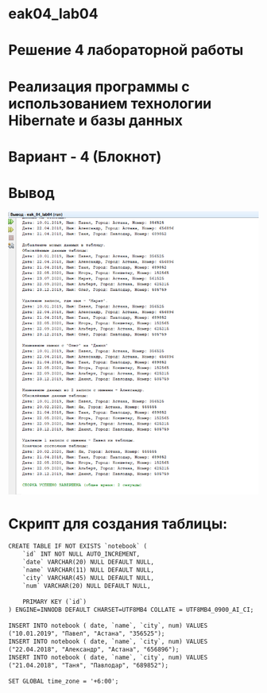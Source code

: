 # eak04_lab04
# Решение 4 лабораторной работы
# Реализация программы с использованием технологии Hibernate и базы данных
# Вариант - 4 (Блокнот)

# Вывод
![result](222.png)

# Скрипт для создания таблицы:
```
CREATE TABLE IF NOT EXISTS `notebook` (
    `id` INT NOT NULL AUTO_INCREMENT,
    `date` VARCHAR(20) NULL DEFAULT NULL,
    `name` VARCHAR(11) NULL DEFAULT NULL,
    `city` VARCHAR(45) NULL DEFAULT NULL,
    `num` VARCHAR(20) NULL DEFAULT NULL,
    
    PRIMARY KEY (`id`)
) ENGINE=INNODB DEFAULT CHARSET=UTF8MB4 COLLATE = UTF8MB4_0900_AI_CI;

INSERT INTO notebook ( date, `name`, `city`, num) VALUES ("10.01.2019", "Павел", "Астана", "356525");
INSERT INTO notebook ( date, `name`, `city`, num) VALUES ("22.04.2018", "Александр", "Астана", "656896");
INSERT INTO notebook ( date, `name`, `city`, num) VALUES ("21.04.2018", "Таня", "Павлодар", "689852");

SET GLOBAL time_zone = '+6:00';
```
